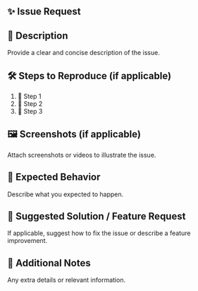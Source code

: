 
## ✨ Issue Request

## 📌 Description
Provide a clear and concise description of the issue.

## 🛠️ Steps to Reproduce (if applicable)
1. 🔹 Step 1
2. 🔹 Step 2
3. 🔹 Step 3

## 🖼️ Screenshots (if applicable)
Attach screenshots or videos to illustrate the issue.

## 🎯 Expected Behavior
Describe what you expected to happen.

## 🚀 Suggested Solution / Feature Request
If applicable, suggest how to fix the issue or describe a feature improvement.

## 📌 Additional Notes
Any extra details or relevant information.
